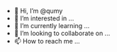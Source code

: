 - 👋 Hi, I’m @qumy
- 👀 I’m interested in ...
- 🌱 I’m currently learning ...
- 💞️ I’m looking to collaborate on ...
- 📫 How to reach me ...

<!---
qumy/qumy is a ✨ special ✨ repository because its `README.md` (this file) appears on your GitHub profile.
You can click the Preview link to take a look at your changes.
--->
